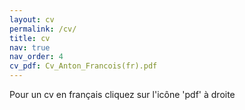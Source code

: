 ```yaml
---
layout: cv
permalink: /cv/
title: cv
nav: true
nav_order: 4
cv_pdf: Cv_Anton_Francois(fr).pdf
---
```

Pour un cv en français cliquez sur l'icône 'pdf' à droite